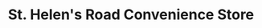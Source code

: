 ---
title: "St. Helen's Road Convenience Store"
url: /bolton/st-helens-road-convenience-store/
shop: Lebensmittel
---